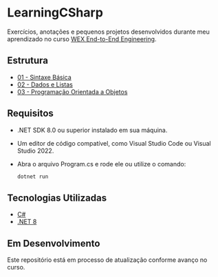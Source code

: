 # LearningCSharp

Exercícios, anotações e pequenos projetos desenvolvidos durante meu aprendizado no curso [WEX End-to-End Engineering](https://web.dio.me/track/wex-end-end-engineering).

## Estrutura

- [01 - Sintaxe Básica](./Sintaxe-Basica/)
- [02 - Dados e Listas](./Dados-e-Listas/)
- [03 - Programação Orientada a Objetos](./POO-com-DotNet/)

## Requisitos

- .NET SDK 8.0 ou superior instalado em sua máquina.
- Um editor de código compatível, como Visual Studio Code ou Visual Studio 2022.
- Abra o arquivo Program.cs e rode ele ou utilize o comando:

  ```bash
  dotnet run
  ```

## Tecnologias Utilizadas

- [C#](https://learn.microsoft.com/pt-br/dotnet/csharp/)
- [.NET 8](https://learn.microsoft.com/pt-br/dotnet/core/dotnet-eight)

## Em Desenvolvimento

Este repositório está em processo de atualização conforme avanço no curso.
